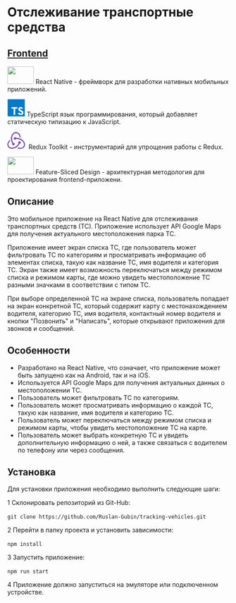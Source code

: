 # Отслеживание транспортные средства


## [Frontend](src)

<img src="https://res.cloudinary.com/ds289tkqj/image/upload/v1687111824/git-hub-img/React-native_d4uxfm.jpg" width="60" height="40">  React Native - фреймворк для разработки нативных мобильных приложений.
 
<img src="https://github.com/devicons/devicon/blob/master/icons/typescript/typescript-original.svg" title="Java" alt="Java" width="40" height="40"/>&nbsp;TypeScript  язык программирования, который добавляет статическую типизацию к JavaScript.

<img src="https://github.com/devicons/devicon/blob/master/icons/redux/redux-original.svg" title="React" alt="React" width="40" height="40"/>&nbsp;  Redux Toolkit - инструментарий для упрощения работы с Redux.

<img src="https://res.cloudinary.com/ds289tkqj/image/upload/v1686751831/git-hub-img/visual_schema_ndg3zi.jpg" width="60" height="40">   Feature-Sliced Design - архитектурная методология для проектирования frontend-приложени.


## Описание

Это мобильное приложение на React Native для отслеживания транспортных средств (ТС). Приложение использует API Google Maps для получения актуального местоположения парка ТС.

Приложение имеет экран списка ТС, где пользователь может фильтровать ТС по категориям и просматривать информацию об элементах списка, такую как название ТС, имя водителя и категория ТС. Экран также имеет возможность переключаться между режимом списка и режимом карты, где можно увидеть местоположение ТС разными значками в соответствии с типом ТС.

При выборе определенной ТС на экране списка, пользователь попадает на экран конкретной ТС, который содержит карту с местонахождением водителя, категорию ТС, имя водителя, контактный номер водителя и кнопки "Позвонить" и "Написать", которые открывают приложения для звонков и сообщений.
     
## Особенности

- Разработано на React Native, что означает, что приложение может быть запущено как на Android, так и на iOS.
- Используется API Google Maps для получения актуальных данных о местоположении ТС.
- Пользователь может фильтровать ТС по категориям.
- Пользователь может просматривать информацию о каждой ТС, такую как название, имя водителя и категорию ТС.
- Пользователь может переключаться между режимом списка и режимом карты, чтобы увидеть местоположение ТС на карте.
- Пользователь может выбрать конкретную ТС и увидеть дополнительную информацию о ней, а также связаться с водителем по телефону или через сообщения.   

## Установка

Для установки приложения необходимо выполнить следующие шаги:

1  Склонировать репозиторий из Git-Hub:

```git clone https://github.com/Ruslan-Gubin/tracking-vehicles.git```

2  Перейти в папку проекта и установить зависимости:

```npm install```

3  Запустить приложение:

```npm run start```


4  Приложение должно запуститься на эмуляторе или подключенном устройстве.
